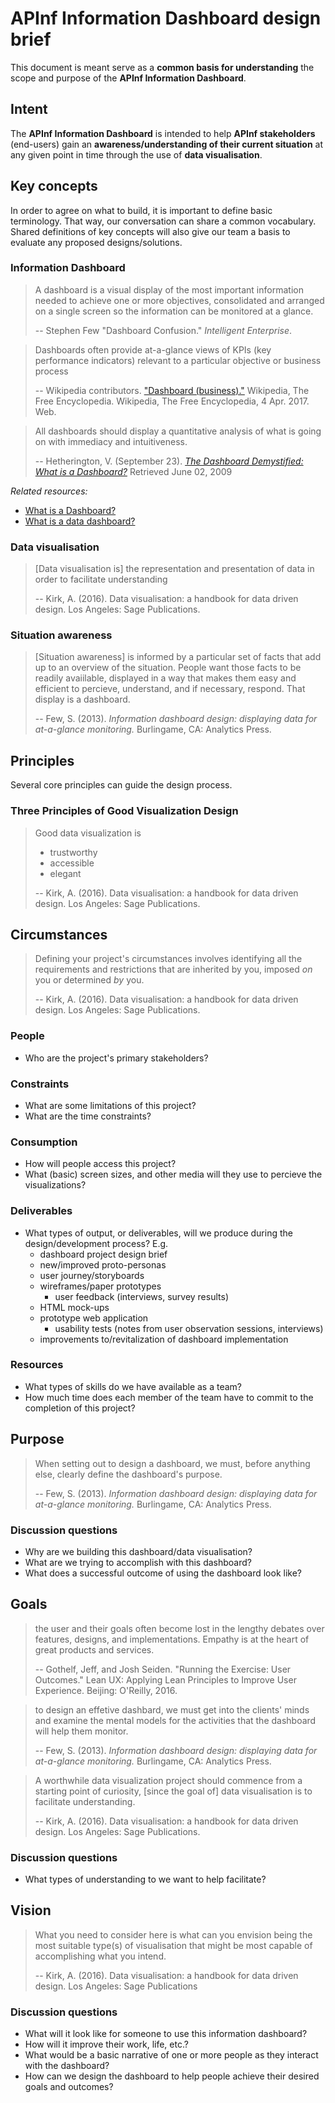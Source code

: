 # APInf Information Dashboard design brief
This document is meant serve as a **common basis for understanding** the scope and purpose of the **APInf Information Dashboard**.

## Intent
The **APInf Information Dashboard** is intended to help **APInf stakeholders** (end-users) gain an **awareness/understanding of their current situation** at any given point in time through the use of **data visualisation**.

## Key concepts
In order to agree on what to build, it is important to define basic terminology. That way, our conversation can share a common vocabulary. Shared definitions of key concepts will also give our team a basis to evaluate any proposed designs/solutions.

### Information Dashboard
> A dashboard is a visual display of the most important information needed to achieve one or more objectives, consolidated and arranged on a single screen so the information can be monitored at a glance.
>
> -- Stephen Few "Dashboard Confusion." *Intelligent Enterprise*.

> Dashboards often provide at-a-glance views of KPIs (key performance indicators) relevant to a particular objective or business process
>
> -- Wikipedia contributors. ["Dashboard (business)."](https://en.wikipedia.org/wiki/Dashboard_(business)) Wikipedia, The Free Encyclopedia. Wikipedia, The Free Encyclopedia, 4 Apr. 2017. Web.

> All dashboards should display a quantitative analysis of what is going on with immediacy and intuitiveness.
>
> -- Hetherington, V. (September 23). *[The Dashboard Demystified: What is a Dashboard?](http://www.dashboardinsight.com/articles/digital-dashboards/fundamentals/the-dashboard-demystified.aspx)* Retrieved June 02, 2009


*Related resources:*
- [What is a Dashboard?](http://www.dashboardinsight.com/articles/digital-dashboards/fundamentals/what-is-a-dashboard.aspx)
- [What is a data dashboard?](http://businessintelligence.com/dictionary/dashboard/)

### Data visualisation
> [Data visualisation is] the representation and presentation of data in order to facilitate understanding
>
> -- Kirk, A. (2016). Data visualisation: a handbook for data driven design. Los Angeles: Sage Publications.

### Situation awareness
> [Situation awareness] is informed by a particular set of facts that add up to an overview of the situation. People want those facts to be readily avaiilable, displayed in a way that makes them easy and efficient to percieve, understand, and if necessary, respond. That display is a dashboard.
>
> -- Few, S. (2013). *Information dashboard design: displaying data for at-a-glance monitoring.* Burlingame, CA: Analytics Press.
## Principles
Several core principles can guide the design process.

### Three Principles of Good Visualization Design
> Good data visualization is
> - trustworthy
> - accessible
> - elegant
>
> -- Kirk, A. (2016). Data visualisation: a handbook for data driven design. Los Angeles: Sage Publications.
## Circumstances
> Defining your project's circumstances involves identifying all the requirements and restrictions that are inherited by you, imposed *on* you or determined *by* you.
>
> -- Kirk, A. (2016). Data visualisation: a handbook for data driven design. Los Angeles: Sage Publications.

### People

* Who are the project's primary stakeholders?

### Constraints

* What are some limitations of this project?
* What are the time constraints?

### Consumption

- How will people access this project?
- What (basic) screen sizes, and other media will they use to percieve the visualizations?

### Deliverables

- What types of output, or deliverables, will we produce during the design/development process? E.g.
  - dashboard project design brief
  - new/improved proto-personas
  - user journey/storyboards
  - wireframes/paper prototypes
    - user feedback (interviews, survey results)
  - HTML mock-ups
  - prototype web application
    - usability tests (notes from user observation sessions, interviews)
  - improvements to/revitalization of dashboard implementation

### Resources

- What types of skills do we have available as a team?
- How much time does each member of the team have to commit to the completion of this project?

## Purpose
> When setting out to design a dashboard, we must, before anything else, clearly define the dashboard's purpose.
>
> -- Few, S. (2013). *Information dashboard design: displaying data for at-a-glance monitoring.* Burlingame, CA: Analytics Press.

### Discussion questions
- Why are we building this dashboard/data visualisation?
- What are we trying to accomplish with this dashboard?
- What does a successful outcome of using the dashboard look like?

## Goals
> the user and their goals often become lost in the lengthy debates over features, designs, and implementations. Empathy is at the heart of great products and services.
>
> -- Gothelf, Jeff, and Josh Seiden. "Running the Exercise: User Outcomes." Lean UX: Applying Lean Principles to Improve User Experience. Beijing: O'Reilly, 2016.

> to design an effetive dashbard, we must get into the clients' minds and examine the mental models for the activities that the dashboard will help them monitor.
>
> -- Few, S. (2013). *Information dashboard design: displaying data for at-a-glance monitoring.* Burlingame, CA: Analytics Press.

> A worthwhile data visualization project should commence from a starting point of curiosity, [since the goal of] data visualisation is to facilitate understanding.
>
> -- Kirk, A. (2016). Data visualisation: a handbook for data driven design. Los Angeles: Sage Publications.

### Discussion questions
- What types of understanding to we want to help facilitate?

## Vision
> What you need to consider here is what can you envision being the most suitable type(s) of visualisation that might be most capable of accomplishing what you intend.
>
> -- Kirk, A. (2016). Data visualisation: a handbook for data driven design. Los Angeles: Sage Publications

### Discussion questions

- What will it look like for someone to use this information dashboard?
- How will it improve their work, life, etc.?
- What would be a basic narrative of one or more people as they interact with the dashboard?
- How can we design the dashboard to help people achieve their desired goals and outcomes?
